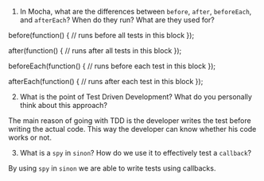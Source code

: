 <!-- Answers to the Short Answer Essay Questions go here -->

1. In Mocha, what are the differences between `before`, `after`, `beforeEach`, and `afterEach`? When do they run? What are they used for?

  before(function() {
    // runs before all tests in this block
  });

  after(function() {
    // runs after all tests in this block
  });

  beforeEach(function() {
    // runs before each test in this block
  });

  afterEach(function() {
    // runs after each test in this block
  });


2. What is the point of Test Driven Development? What do you personally think about this approach?

The main reason of going with TDD is the developer writes the test before writing the actual code. 
This way the developer can know whether his code works or not.

3. What is a `spy` in `sinon`? How do we use it to effectively test a `callback`?

By using `spy` in `sinon` we are able to write tests using callbacks.